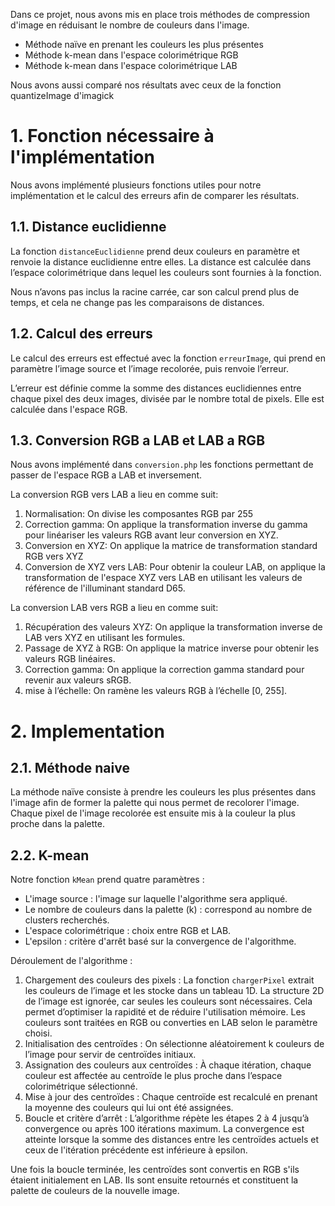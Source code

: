 Dans ce projet, nous avons mis en place trois méthodes de compression d'image en réduisant le nombre de couleurs dans l'image.
- Méthode naïve en prenant les couleurs les plus présentes
- Méthode k-mean dans l'espace colorimétrique RGB
- Méthode k-mean dans l'espace colorimétrique LAB

Nous avons aussi comparé nos résultats avec ceux de la fonction quantizeImage d'imagick

# 1. Fonction nécessaire à l'implémentation

Nous avons implémenté plusieurs fonctions utiles pour notre implémentation et le calcul des erreurs afin de comparer les résultats.

## 1.1. Distance euclidienne
La fonction `distanceEuclidienne` prend deux couleurs en paramètre et renvoie la distance euclidienne entre elles. La distance est calculée dans l’espace colorimétrique dans lequel les couleurs sont fournies à la fonction. 

Nous n’avons pas inclus la racine carrée, car son calcul prend plus de temps, et cela ne change pas les comparaisons de distances.

## 1.2. Calcul des erreurs

Le calcul des erreurs est effectué avec la fonction `erreurImage`, qui prend en paramètre l’image source et l’image recolorée, puis renvoie l’erreur.

L’erreur est définie comme la somme des distances euclidiennes entre chaque pixel des deux images, divisée par le nombre total de pixels. Elle est calculée dans l'espace RGB.


## 1.3. Conversion RGB a LAB et LAB a RGB

Nous avons implémenté dans `conversion.php` les fonctions permettant de passer de l'espace RGB a LAB et inversement.

La conversion RGB vers LAB a lieu en comme suit:
1. Normalisation: On divise les composantes RGB par 255
2. Correction gamma: On applique la transformation inverse du gamma pour linéariser les valeurs RGB avant leur conversion en XYZ.
3. Conversion en XYZ: On applique la matrice de transformation standard RGB vers XYZ
4. Conversion de XYZ vers LAB: Pour obtenir la couleur LAB, on applique la transformation de l'espace XYZ vers LAB en utilisant les valeurs de référence de l'illuminant standard D65. 

La conversion LAB vers RGB a lieu en comme suit:
1. Récupération des valeurs XYZ: On applique la transformation inverse de LAB vers XYZ en utilisant les formules.
2. Passage de XYZ à RGB: On applique la matrice inverse pour obtenir les valeurs RGB linéaires.
3. Correction gamma: On applique la correction gamma standard pour revenir aux valeurs sRGB.
4. mise à l’échelle: On ramène les valeurs RGB à l’échelle [0, 255].

# 2. Implementation

## 2.1. Méthode naive
La méthode naïve consiste à prendre les couleurs les plus présentes dans l'image afin de former la palette qui nous permet de recolorer l'image. Chaque pixel de l'image recolorée est ensuite mis à la couleur la plus proche dans la palette.

## 2.2. K-mean

Notre fonction `kMean` prend quatre paramètres :
- L'image source : l'image sur laquelle l'algorithme sera appliqué.
- Le nombre de couleurs dans la palette (k) : correspond au nombre de clusters recherchés.
- L'espace colorimétrique : choix entre RGB et LAB.
- L'epsilon : critère d'arrêt basé sur la convergence de l'algorithme.

Déroulement de l'algorithme :

1. Chargement des couleurs des pixels : La fonction `chargerPixel` extrait les couleurs de l’image et les stocke dans un tableau 1D. La structure 2D de l’image est ignorée, car seules les couleurs sont nécessaires. Cela permet d’optimiser la rapidité et de réduire l'utilisation mémoire. Les couleurs sont traitées en RGB ou converties en LAB selon le paramètre choisi.
2. Initialisation des centroïdes : On sélectionne aléatoirement k couleurs de l’image pour servir de centroïdes initiaux.
3. Assignation des couleurs aux centroïdes : À chaque itération, chaque couleur est affectée au centroïde le plus proche dans l’espace colorimétrique sélectionné.
4. Mise à jour des centroïdes : Chaque centroïde est recalculé en prenant la moyenne des couleurs qui lui ont été assignées.
5. Boucle et critère d’arrêt : L’algorithme répète les étapes 2 à 4 jusqu’à convergence ou après 100 itérations maximum. La convergence est atteinte lorsque la somme des distances entre les centroïdes actuels et ceux de l'itération précédente est inférieure à epsilon.


Une fois la boucle terminée, les centroïdes sont convertis en RGB s'ils étaient initialement en LAB. Ils sont ensuite retournés et constituent la palette de couleurs de la nouvelle image.
